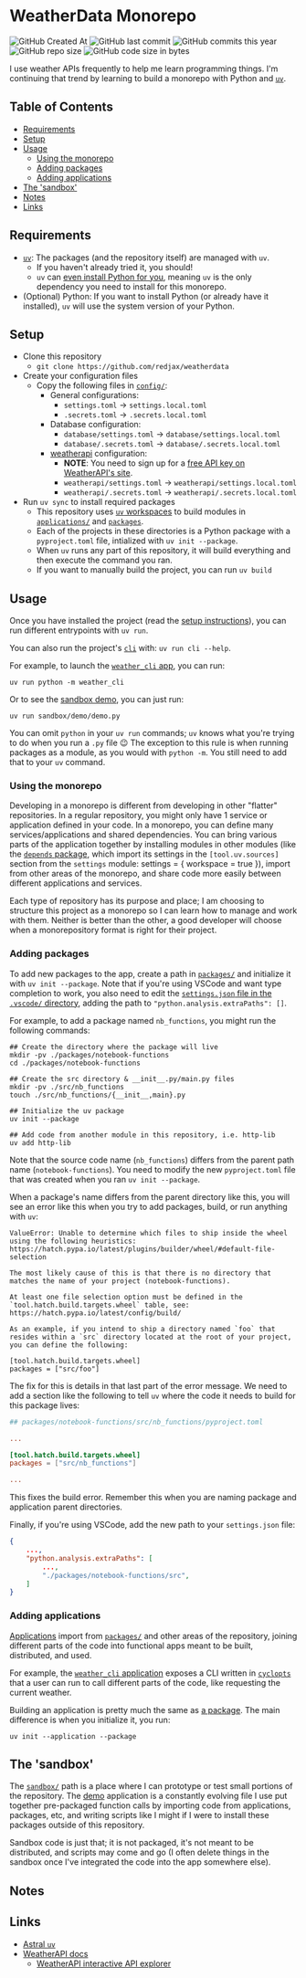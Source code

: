 # WeatherData Monorepo <!-- omit in toc -->

![GitHub Created At](https://img.shields.io/github/created-at/redjax/weatherdata)
![GitHub last commit](https://img.shields.io/github/last-commit/redjax/weatherdata)
![GitHub commits this year](https://img.shields.io/github/commit-activity/y/redjax/weatherdata)
![GitHub repo size](https://img.shields.io/github/repo-size/redjax/weatherdata)
![GitHub code size in bytes](https://img.shields.io/github/languages/code-size/redjax/weatherdata)

I use weather APIs frequently to help me learn programming things. I'm continuing that trend by learning to build a monorepo with Python and [`uv`](https://docs.astral.sh/uv).

## Table of Contents <!-- omit in toc -->

- [Requirements](#requirements)
- [Setup](#setup)
- [Usage](#usage)
  - [Using the monorepo](#using-the-monorepo)
  - [Adding packages](#adding-packages)
  - [Adding applications](#adding-applications)
- [The 'sandbox'](#the-sandbox)
- [Notes](#notes)
- [Links](#links)

## Requirements

- [`uv`](https://docs.astral.sh/uv): The packages (and the repository itself) are managed with `uv`.
  - If you haven't already tried it, you should!
  - `uv` can [even install Python for you](), meaning `uv` is the only dependency you need to install for this monorepo.
- (Optional) Python: If you want to install Python (or already have it installed), `uv` will use the system version of your Python.

## Setup

- Clone this repository
  - `git clone https://github.com/redjax/weatherdata`
- Create your configuration files
  - Copy the following files in [`config/`](./config):
    - General configurations:
      - `settings.toml` -> `settings.local.toml`
      - `.secrets.toml` -> `.secrets.local.toml`
    - Database configuration:
      - `database/settings.toml` -> `database/settings.local.toml`
      - `database/.secrets.toml` -> `database/.secrets.local.toml`
    - [weatherapi](https://www.weatherapi.com/) configuration:
      - **NOTE**: You need to sign up for a [free API key on WeatherAPI's site](https://www.weatherapi.com/signup.aspx).
      - `weatherapi/settings.toml` -> `weatherapi/settings.local.toml`
      - `weatherapi/.secrets.toml` -> `weatherapi/.secrets.local.toml`
- Run `uv sync` to install required packages
  - This repository uses [`uv` workspaces](https://docs.astral.sh/uv/concepts/projects/workspaces/) to build modules in [`applications/`](./applications) and [`packages`](./packages).
  - Each of the projects in these directories is a Python package with a `pyproject.toml` file, intialized with `uv init --package`.
  - When `uv` runs any part of this repository, it will build everything and then execute the command you ran.
  - If you want to manually build the project, you can run `uv build`

## Usage

Once you have installed the project (read the [setup instructions](#setup)), you can run different entrypoints with `uv run`.

You can also run the project's [`cli`](./applications/cli/) with: `uv run cli --help`.

For example, to launch the [`weather_cli` app](./applications/cli/), you can run:

```shell
uv run python -m weather_cli
```

Or to see the [sandbox demo](./sandbox/demo/demo.py), you can just run:

```shell
uv run sandbox/demo/demo.py
```

You can omit `python` in your `uv run` commands; `uv` knows what you're trying to do when you run a `.py` file 😉 The exception to this rule is when running packages as a module, as you would with `python -m`. You still need to add that to your `uv` command.

### Using the monorepo

Developing in a monorepo is different from developing in other "flatter" repositories. In a regular repository, you might only have 1 service or application defined in your code. In a monorepo, you can define many services/applications and shared dependencies. You can bring various parts of the application together by installing modules in other modules (like the [`depends` package](./packages/depends/pyproject.toml), which import its settings in the `[tool.uv.sources]` section from the `settings` module: settings = { workspace = true }), import from other areas of the monorepo, and share code more easily between different applications and services.

Each type of repository has its purpose and place; I am choosing to structure this project as a monorepo so I can learn how to manage and work with them. Neither is better than the other, a good developer will choose when a monorepository format is right for their project.

### Adding packages

To add new packages to the app, create a path in [`packages/`](./packages) and initialize it with `uv init --package`. Note that if you're using VSCode and want type completion to work, you also need to edit the [`settings.json` file in the `.vscode/` directory](./.vscode/settings.json), adding the path to `"python.analysis.extraPaths": []`.

For example, to add a package named `nb_functions`, you might run the following commands:

```shell
## Create the directory where the package will live
mkdir -pv ./packages/notebook-functions
cd ./packages/notebook-functions

## Create the src directory & __init__.py/main.py files
mkdir -pv ./src/nb_functions
touch ./src/nb_functions/{__init__,main}.py

## Initialize the uv package
uv init --package

## Add code from another module in this repository, i.e. http-lib
uv add http-lib
```

Note that the source code name (`nb_functions`) differs from the parent path name (`notebook-functions`). You need to modify the new `pyproject.toml` file that was created when you ran `uv init --package`.

When a package's name differs from the parent directory like this, you will see an error like this when you try to add packages, build, or run anything with `uv`:

```
ValueError: Unable to determine which files to ship inside the wheel using the following heuristics: https://hatch.pypa.io/latest/plugins/builder/wheel/#default-file-selection

The most likely cause of this is that there is no directory that matches the name of your project (notebook-functions).

At least one file selection option must be defined in the `tool.hatch.build.targets.wheel` table, see: https://hatch.pypa.io/latest/config/build/

As an example, if you intend to ship a directory named `foo` that resides within a `src` directory located at the root of your project, you can define the following:

[tool.hatch.build.targets.wheel]
packages = ["src/foo"]
```

The fix for this is details in that last part of the error message. We need to add a section like the following to tell `uv` where the code it needs to build for this package lives:

```toml
## packages/notebook-functions/src/nb_functions/pyproject.toml

...

[tool.hatch.build.targets.wheel]
packages = ["src/nb_functions"]

...

```

This fixes the build error. Remember this when you are naming package and application parent directories.

Finally, if you're using VSCode, add the new path to your `settings.json` file:

```json
{
    ...,
    "python.analysis.extraPaths": [
        ...,
        "./packages/notebook-functions/src",
    ]
}
```

### Adding applications

[Applications](./applications/) import from [`packages/`](./packages/) and other areas of the repository, joining different parts of the code into functional apps meant to be built, distributed, and used.

For example, the [`weather_cli` application](./applications/cli) exposes a CLI written in [`cyclopts`](cyclopts.readthedocs.io/) that a user can run to call different parts of the code, like requesting the current weather.

Building an application is pretty much the same as [a package](#adding-packages). The main difference is when you initialize it, you run:

```shell
uv init --application --package
```

## The 'sandbox'

The [`sandbox/`](./sandbox/) path is a place where I can prototype or test small portions of the repository. The [demo](./sandbox/demo/) application is a constantly evolving file I use put together pre-packaged function calls by importing code from applications, packages, etc, and writing scripts like I might if I were to install these packages outside of this repository.

Sandbox code is just that; it is not packaged, it's not meant to be distributed, and scripts may come and go (I often delete things in the sandbox once I've integrated the code into the app somewhere else).

## Notes

## Links

- [Astral `uv`](https://docs.astral.sh/uv)
- [WeatherAPI docs](https://www.weatherapi.com/docs/)
  - [WeatherAPI interactive API explorer](https://www.weatherapi.com/api-explorer.aspx)

